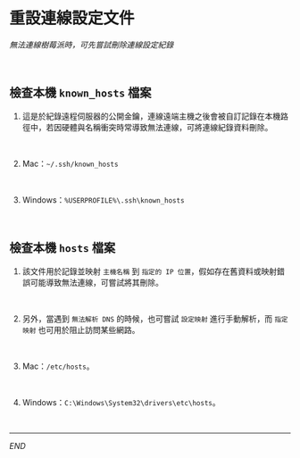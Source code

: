 # 重設連線設定文件

_無法連線樹莓派時，可先嘗試刪除連線設定紀錄_

<br>

## 檢查本機 `known_hosts` 檔案

1. 這是於紀錄遠程伺服器的公開金鑰，連線遠端主機之後會被自訂記錄在本機路徑中，若因硬體與名稱衝突時常導致無法連線，可將連線紀錄資料刪除。

<br>

2. Mac：`~/.ssh/known_hosts`

<br>

3. Windows：`%USERPROFILE%\.ssh\known_hosts`

<br>

## 檢查本機 `hosts` 檔案

1. 該文件用於記錄並映射 `主機名稱` 到 `指定的 IP 位置`，假如存在舊資料或映射錯誤可能導致無法連線，可嘗試將其刪除。

<br>

2. 另外，當遇到 `無法解析 DNS` 的時候，也可嘗試 `設定映射` 進行手動解析，而 `指定映射` 也可用於阻止訪問某些網路。

<br>

3. Mac：`/etc/hosts`。

<br>

4. Windows：`C:\Windows\System32\drivers\etc\hosts`。

<br>

___

_END_